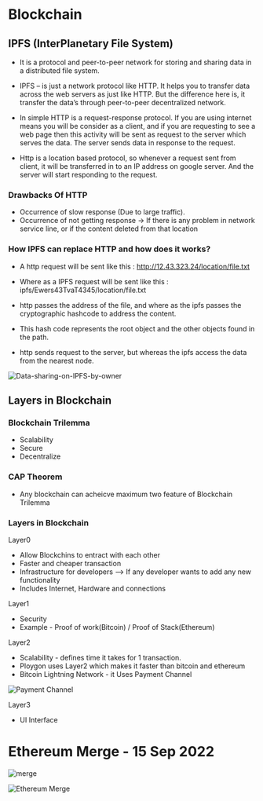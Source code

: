 # Blockchain

## IPFS (InterPlanetary File System)
* It is a protocol and peer-to-peer network for storing and sharing data in a distributed file system.
* IPFS – is just a network protocol like HTTP. It helps you to transfer data across the web servers as just like HTTP.  But the difference here is, it transfer the data’s through peer-to-peer decentralized network.  

* In simple HTTP is a request-response protocol.  If you are using internet means you will be consider as a client, and if you are requesting to see a web page then this activity will be sent as request to the server which serves the data.  The server sends data in response to the request.

* Http is a location based protocol, so whenever a request sent from client, it will be transferred in to an IP address on google server. And the server will start responding to the request.

### Drawbacks Of HTTP
* Occurrence of slow response (Due to large traffic).
* Occurrence of not getting response -> If there is any problem in network service line, or if  the content deleted from that location

### How IPFS can replace HTTP and how does it works?
* A http request will be sent like this : http://12.43.323.24/location/file.txt

* Where as a IPFS request will be sent like this : ipfs/Ewers43TvaT4345/location/file.txt

 

* http passes the address of the file, and where as the ipfs passes the cryptographic hashcode to address the content. 
* This hash code represents the root object and the other objects found in the path.
* http sends request to the server, but whereas the ipfs access the data from the nearest node.


![Data-sharing-on-IPFS-by-owner](https://user-images.githubusercontent.com/77455854/196856143-fdd96ba7-2cd4-4de1-81b5-6463f42e76d4.png)


## Layers in Blockchain

### Blockchain Trilemma

* Scalability
* Secure
* Decentralize

### CAP Theorem
 
* Any blockchain can acheicve maximum two feature of Blockchain Trilemma

### Layers in Blockchain
Layer0
* Allow Blockchins to entract with each other
* Faster and cheaper transaction
* Infrastructure for developers --> If any developer wants to add any new functionality
* Includes Internet, Hardware and connections

Layer1
* Security
* Example - Proof of work(Bitcoin) / Proof of Stack(Ethereum)

Layer2
* Scalability - defines time it takes for 1 transaction. 
* Ploygon uses Layer2 which makes it faster than bitcoin and ethereum
* Bitcoin Lightning Network - it Uses Payment Channel

![Payment Channel](https://user-images.githubusercontent.com/77455854/191274196-8051f894-b4b8-4d44-b12f-498d8dc66308.PNG)

Layer3
* UI Interface




# Ethereum Merge - 15 Sep 2022

![merge](https://user-images.githubusercontent.com/77455854/191280818-d041ca90-ba4c-49fd-86b3-50e9656354d4.PNG)

![Ethereum Merge](https://user-images.githubusercontent.com/77455854/191280874-4dd9352a-386d-4524-bb28-e6673ad677e1.PNG)
